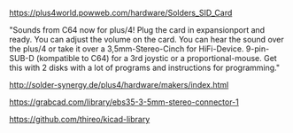 
https://plus4world.powweb.com/hardware/Solders_SID_Card

"Sounds from C64 now for plus/4! Plug the card in expansionport and ready. You can adjust the volume on the card. You can hear the sound over the plus/4 or take it over a 3,5mm-Stereo-Cinch for HiFi-Device. 9-pin-SUB-D (kompatible to C64) for a 3rd joystic or a proportional-mouse. Get this with 2 disks with a lot of programs and instructions for programming."

http://solder-synergy.de/plus4/hardware/makers/index.html

https://grabcad.com/library/ebs35-3-5mm-stereo-connector-1


https://github.com/thireo/kicad-library
